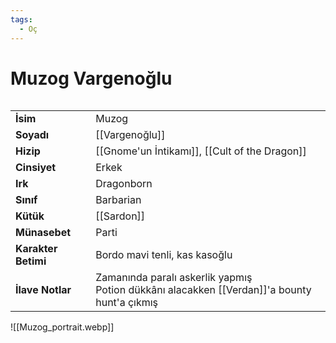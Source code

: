 ```yaml
---
tags:
  - Oç
---  
```

# Muzog Vargenoğlu  
  
<div class="row" markdown>  
<div class="column" markdown>  
  
|  |  |  
|---|---|  
| **İsim** | Muzog |  
| **Soyadı** | [[Vargenoğlu]] |  
| **Hizip** | [[Gnome'un İntikamı]], [[Cult of the Dragon]] |  
| **Cinsiyet** | Erkek |  
| **Irk** | Dragonborn |  
| **Sınıf** | Barbarian |  
| **Kütük** | [[Sardon]] |  
| **Münasebet** | Parti |  
| **Karakter Betimi** | Bordo mavi tenli, kas kasoğlu |  
| **İlave Notlar** | Zamanında paralı askerlik yapmış<br>Potion dükkânı alacakken [[Verdan]]'a bounty hunt'a çıkmış |  
  
</div>  
<div class="column" markdown>  
![[Muzog_portrait.webp]]  
</div>  
</div>